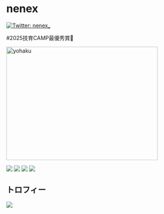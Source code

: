 # nenex
[![Twitter: nenex_](https://img.shields.io/twitter/follow/nenex?style=social)](https://twitter.com/r2e8l)

#2025技育CAMP最優秀賞🥇

<img width="400" height="300" alt="yohaku" src="https://github.com/user-attachments/assets/98ea0b1c-bbff-4c43-9c09-8ddd879119cb" />



  ![](http://github-profile-summary-cards.vercel.app/api/cards/repos-per-language?username=rinyaaa&theme=gruvbox)
  ![](http://github-profile-summary-cards.vercel.app/api/cards/most-commit-language?username=rinyaaa&theme=gruvbox)
  ![](http://github-profile-summary-cards.vercel.app/api/cards/stats?username=rinyaaa&theme=gruvbox)
  ![](http://github-profile-summary-cards.vercel.app/api/cards/productive-time?username=rinyaaa&theme=gruvbox&utcOffset=9)



## トロフィー
<div>
  <a href="https://github.com/ryo-ma/github-profile-trophy">
    <img src="https://github-profile-trophy.vercel.app/?username=rinyaaa">
  </a>
</div>
